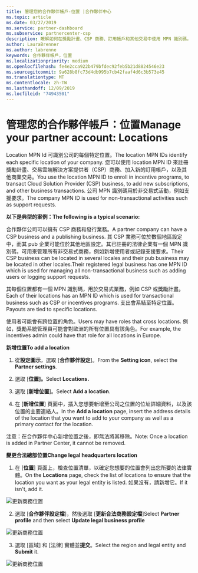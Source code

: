 ```yaml
---
title: 管理您的合作夥伴帳戶-位置 |合作夥伴中心
ms.topic: article
ms.date: 03/27/2019
ms.service: partner-dashboard
ms.subservice: partnercenter-csp
description: 瞭解如何在獎勵計畫、CSP 商務、訂用帳戶和其他交易中使用 MPN 識別碼。
author: LauraBrenner
ms.author: labrenne
keywords: 合作夥伴帳戶，位置
ms.localizationpriority: medium
ms.openlocfilehash: fe4e2cca922b479bfdec92feb5b21d8824546e23
ms.sourcegitcommit: 9a628b8fc73d4db995b7cb42faaf4d6c3b573e45
ms.translationtype: MT
ms.contentlocale: zh-TW
ms.lasthandoff: 12/09/2019
ms.locfileid: "74943501"
---
```

# <a name="manage-your-partner-account-locations"></a><span data-ttu-id="7b893-104">管理您的合作夥伴帳戶：位置</span><span class="sxs-lookup"><span data-stu-id="7b893-104">Manage your partner account: Locations</span></span>

<span data-ttu-id="7b893-105">Location MPN Id 可識別公司的每個特定位置。</span><span class="sxs-lookup"><span data-stu-id="7b893-105">The location MPN IDs identify each specific location of your company.</span></span> <span data-ttu-id="7b893-106">您可以使用 location MPN ID 來註冊獎勵計畫、交易雲端解決方案提供者（CSP）商務、加入新的訂用帳戶，以及其他商業交易。</span><span class="sxs-lookup"><span data-stu-id="7b893-106">You use the location MPN ID to enroll in incentive programs, to transact Cloud Solution Provider (CSP) business, to add new subscriptions, and other business transactions.</span></span> <span data-ttu-id="7b893-107">公司 MPN 識別碼用於非交易式活動，例如支援要求。</span><span class="sxs-lookup"><span data-stu-id="7b893-107">The company MPN ID is used for non-transactional activities such as support requests.</span></span>

<span data-ttu-id="7b893-108">**以下是典型的案例：**</span><span class="sxs-lookup"><span data-stu-id="7b893-108">**The following is a typical scenario:**</span></span> 

<span data-ttu-id="7b893-109">合作夥伴公司可以擁有 CSP 商務和發行業務。</span><span class="sxs-lookup"><span data-stu-id="7b893-109">A partner company can have a CSP business and a publishing business.</span></span> <span data-ttu-id="7b893-110">其 CSP 業務可位於數個地區設定中，而其 pub 企業可能位於其他地區設定。其已註冊的法律企業有一個 MPN 識別碼，可用來管理所有非交易式商務，例如新增使用者或記錄支援要求。</span><span class="sxs-lookup"><span data-stu-id="7b893-110">Their CSP business can be located in several locales and their pub business may be located in other locales.Their registered legal business has one MPN ID which is used for managing all non-transactional business such as adding users or logging support requests.</span></span> 

<span data-ttu-id="7b893-111">其每個位置都有一個 MPN 識別碼，用於交易式業務，例如 CSP 或獎勵計畫。</span><span class="sxs-lookup"><span data-stu-id="7b893-111">Each of their locations has an MPN ID which is used for transactional business such as CSP or incentives programs.</span></span> <span data-ttu-id="7b893-112">支出會系結至特定位置。</span><span class="sxs-lookup"><span data-stu-id="7b893-112">Payouts are tied to specific locations.</span></span>

<span data-ttu-id="7b893-113">使用者可能會有跨位置的角色。</span><span class="sxs-lookup"><span data-stu-id="7b893-113">Users may have roles that cross locations.</span></span> <span data-ttu-id="7b893-114">例如，獎勵系統管理員可能會對歐洲的所有位置具有該角色。</span><span class="sxs-lookup"><span data-stu-id="7b893-114">For example, the incentives admin could have that role for all locations in Europe.</span></span>

<span data-ttu-id="7b893-115">**新增位置**</span><span class="sxs-lookup"><span data-stu-id="7b893-115">**To add a location**</span></span>

1. <span data-ttu-id="7b893-116">從**設定圖示**，選取 [**合作夥伴設定**]。</span><span class="sxs-lookup"><span data-stu-id="7b893-116">From the **Setting icon**, select the **Partner settings**.</span></span> 

2. <span data-ttu-id="7b893-117">選取 [**位置]。**</span><span class="sxs-lookup"><span data-stu-id="7b893-117">Select **Locations.**</span></span>

3. <span data-ttu-id="7b893-118">選取 [**新增位置**]。</span><span class="sxs-lookup"><span data-stu-id="7b893-118">Select **Add a location**.</span></span>  

4. <span data-ttu-id="7b893-119">在 [**新增位置**] 頁面中，插入您想要新增至公司之位置的位址詳細資料，以及該位置的主要連絡人。</span><span class="sxs-lookup"><span data-stu-id="7b893-119">In the **Add a location** page, insert the address details of the location that you want to add to your company as well as a primary contact for the location.</span></span>

<span data-ttu-id="7b893-120">注意：在合作夥伴中心新增位置之後，即無法將其移除。</span><span class="sxs-lookup"><span data-stu-id="7b893-120">Note: Once a location is added in Partner Center, it cannot be removed.</span></span>

<span data-ttu-id="7b893-121">**變更合法總部位置**</span><span class="sxs-lookup"><span data-stu-id="7b893-121">**Change legal headquarters location**</span></span>

1. <span data-ttu-id="7b893-122">在 [**位置**] 頁面上，檢查位置清單，以確定您想要的位置會列出您所要的法律實體。</span><span class="sxs-lookup"><span data-stu-id="7b893-122">On the **Locations** page, check the list of locations to ensure that the location you want as your legal entity is listed.</span></span> <span data-ttu-id="7b893-123">如果沒有，請新增它。</span><span class="sxs-lookup"><span data-stu-id="7b893-123">If it isn't, add it.</span></span>

![更新商務位置](images/updatepartnerprofile2.png)

2. <span data-ttu-id="7b893-125">選取 [**合作夥伴設定檔**]，然後選取 [**更新合法商務設定檔**]</span><span class="sxs-lookup"><span data-stu-id="7b893-125">Select **Partner profile** and then select **Update legal business profile**</span></span>

![更新商務位置](images/updatepartnerprofile1.png)

3. <span data-ttu-id="7b893-127">選取 [區域] 和 [法律] 實體並**提交**。</span><span class="sxs-lookup"><span data-stu-id="7b893-127">Select the region and legal entity and **Submit** it.</span></span>

![更新商務位置](images/updatepartnerprofile3.png)

